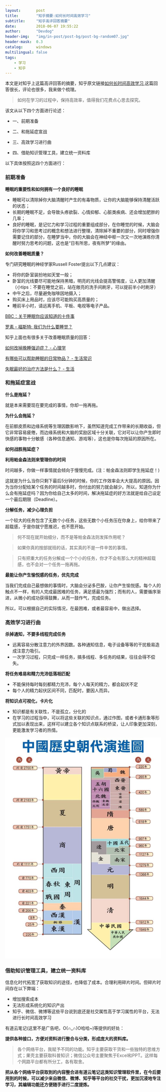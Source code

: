 ```yaml
---
layout:       post
title:        "知乎摘要:如何长时间高效学习"
subtitle:     "知乎高评回答摘要"
date:         2018-06-07 19:55:22
author:       "Devdog"
header-img:   "img/in-post/post-bg/post-bg-random07.jpg"
header-mask:  0.3
catalog:      windows
multilingual: false
tags:
    - 学习
    - 知乎
---
```



本文是对知乎上这篇高评回答的摘要，知乎原文链接[如何长时间高效学习](https://zhuanlan.zhihu.com/p/22317844),这篇回答很长，评论也很多，我来做个梳理。
>如何在学习的过程中，保持高效率，值得我们花费点心思去探究。

该文从以下四个方面进行论述：

- 一、前期准备

- 二、和拖延症宣战

- 三、高效学习进行曲

- 四、借助知识管理工具，建立统一资料库

以下具体按照这四个方面进行：

### 前期准备 ###

**睡眠的重要性和如何拥有一个良好的睡眠**

- 睡眠可以清除掉你大脑清醒时产生的有毒物质，让你的大脑能够保持清醒活跃的状态；
- 长期的睡眠不足，会导致头疼欲裂、心情抑郁、心脏类疾病、还会增加肥胖的几率；
- 良好的睡眠，是记忆力和学习过程的重要组成部分，在你睡觉的时候，大脑会将你学习和思考过的概念和想法进行整理，清除掉不重要的部分，同时增强你需要记住的部分，在睡梦当中，你的大脑会在神经中枢一次又一次地演练你清醒时努力思考的问题，这也是“日有所思，夜有所梦”的缘由。

**如何改善睡眠质量？**

专门研究睡眠的神经学家Russell Foster提出以下几点建议：

- 将你的卧室装扮地如天堂一般；
- 卧室的光线要尽可能地保持黑暗，明亮的光线会提高警惕度，让人更加清醒（小tips：不要在睡觉之前，站在敞亮的洗手间刷牙，可以提前半小时刷牙）
- 中午之后，尽量避免咖啡因地摄入；
- 购买床上用品时，应该尽可能购买高质量的；
- 睡前半小时，请远离手机、平板、电视等电子产品。

[BBC：关于睡眠你应该知道的十件事][1]

[罗素・福斯特: 我们为什么要睡觉？][2]

知乎上面也有很多关于改善睡眠质量的回答：

[如何改掉晚睡强迫症？ - 心理学][3]

[有哪些可以帮助睡眠的日常物品？ - 生活常识][4]

[失眠最好的治疗方法是什么？ - 生活][5]

[1]:https://link.zhihu.com/?target=http%3A//open.163.com/movie/2013/5/V/Q/M8TDTH9BJ_M8TE2FFVQ.html
[2]:https://link.zhihu.com/?target=http%3A//open.163.com/movie/2013/11/4/0/M9C55AKKH_M9C55E340.html
[3]:http://www.zhihu.com/question/19761485
[4]:http://www.zhihu.com/question/23271398
[5]:http://www.zhihu.com/question/19763541

### 和拖延症宣战 ###

**什么是拖延？**

就是本来需要现在要完成的事情，你却一拖再拖。

**为什么会拖延？**

在前额皮质和边缘系统等生理因数影响下，虽然知道完成工作带来的长期收益，但它非常容易疲倦，而边缘系统和大脑的奖励区域十分关联，它对可以让你产生即时快感的事物十分敏感（各种信息通知、游戏等），这也是你每次拖延的原因所在。

**如何战胜拖延症？**

**利用帕金森法则来管理你的时间**

时间越多，你做一样事情就会倾向于慢慢完成。(注：帕金森法则即学生拖延症！)

这就是为什么当你只剩下最后5分钟的时候，你的工作效率会大大提高的原因。因为当你分配给某个任务的时间越多时，你付出的努力就会越少。所以，知道你为什么会有拖延症吗？因为你给自己太多的时间，解决拖延症的好方法就是给自己设定一个最后期限（Deadline）。

**分解任务，减少心理负担**

一个较大的任务包含了无数个小任务，这些无数个小任务压在你身上，给你带来了超载感，于是你就宁愿推迟，也不愿开始。

>何不现在就开始细分，而不是等帕金森法则发挥作用呢？

>如果你真的按部就班的话，其实真的不是一件辛苦的事情。

>只有把重大的任务分解成一个个小的任务，你才不会有那么大的精神超载感，也不会对一个任务一拖再拖。

**最能让你产生愉悦感的任务，优先完成**

当我们完成自己最想做的事情时，大脑会分泌多巴胺，让你产生愉悦感。每个人的触点不一样，有的人完成最困难的任务，满足感最为强烈；而有的人，需要循序渐进，从微小的成功获得鼓舞，从而一鼓作气，完成任务。

所以，可以根据自己的实际情况，在最困难，或者最容易中，做出选择。


### 高效学习进行曲 ###

**杀掉通知，不要多线程完成任务**

- 远离容易分散注意力的外界因数。各种通知信息，电子设备等等的干扰极易造成注意力吸引。
- 一次学习过程，只完成一样任务，搞多线程、多任务的结果，往往会得不偿失。

**将任务难易和精力充沛低落相匹配**

- 不能保持每时每刻都精力充沛，每个人每天的精力，都会起伏不定
- 每个人的精力起伏区间不同，匹配时，要因人而异。

**将知识点可视化，卡片化**

- 知识都是有关联性，不是孤立，分化的
- 在学习的过程当中，可以将这些关联的知识点，通过作图，或者卡通形象等形式加以表现出来，这样可以建立各个知识点联系的桥梁，让人印象更加深刻，更能激发学习者的热情。

![中国历史朝代演进图](/img/in-post/20180607/dynasties.jpg)

### 借助知识管理工具，建立统一资料库 ###

信息化时代拓宽了获取知识的途径，也降低了成本。合理利用碎片时间。但碎片时间存在以下弊端：
- 增加搜索成本
- 无法形成系统化的知识产出
- 知乎、微信、微博等这些平台说到底还是社交属性高于学习属性的平台，无法进行长时间高效学习

有道云笔记(这里不是广告吧，O(∩_∩)O哈哈~)等提供的好处：

**提供各种接口，方便对资料进行整合与分类，形成庞大的资料库。**
>各个网络平台，我赋予不同的功能。知乎主要获取干货和一些独特的思维方式；果壳主要获取科普知识；微信公众号主要聚焦于Excel和PPT。这样每个网路平台都有所分工，各有取舍。

**把从各个网络平台获取到的内容整合进有道云笔记这类知识管理软件里，在今后要用到的时候，可以减少来自微信、微博、知乎等平台的社交干扰，更加沉浸地专注学习，其编辑功能还方便随手进行二度提炼。**







